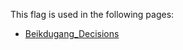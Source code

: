 This flag is used in the following pages:
 - [Beikdugang_Decisions](../decisions/Beikdugang_Decisions.md)
